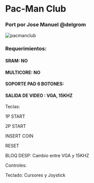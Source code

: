 # Pac-Man Club

### Port por Jose Manuel @delgrom 

![pacmanclub](https://user-images.githubusercontent.com/31018768/72459365-ee59b780-37ca-11ea-9e2d-de66ac19e829.png)

### Requerimientos:

#### SRAM: NO

#### MULTICORE: NO

#### SOPORTE PAD 6 BOTONES: 

#### SALIDA DE VIDEO : VGA, 15KHZ


Teclas:

1P START

2P START

INSERT COIN

RESET

BLOQ DESP: Cambio entre VGA y 15KHZ

Controles:

Teclado: Cursores y Joystick
